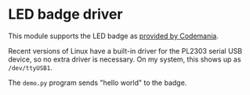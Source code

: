 # LED badge driver

This module supports the LED badge as [provided by Codemania](http://codemania.co.nz/badge.html).

Recent versions of Linux have a built-in driver for the PL2303 serial USB device, so no extra driver is necessary.
On my system, this shows up as `/dev/ttyUSB1`.

The `demo.py` program sends "hello world" to the badge.
